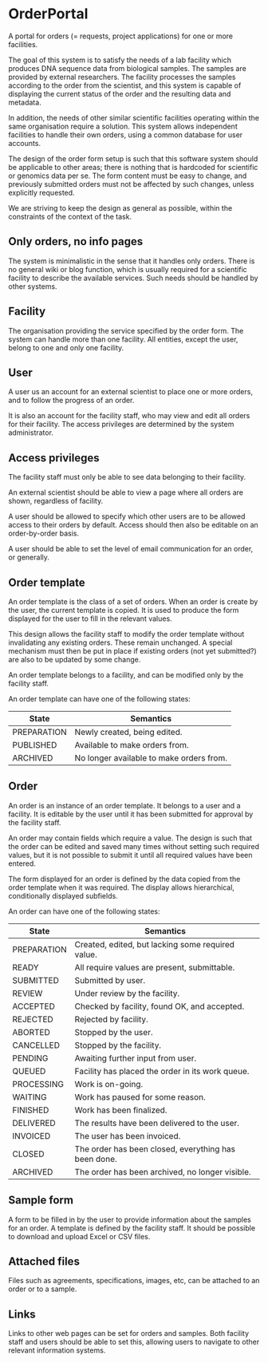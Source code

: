 OrderPortal
===========

A portal for orders (= requests, project applications) for one or more
facilities.

The goal of this system is to satisfy the needs of a lab facility
which produces DNA sequence data from biological samples. The samples
are provided by external researchers. The facility processes the
samples according to the order from the scientist, and this system is
capable of displaying the current status of the order and the
resulting data and metadata.

In addition, the needs of other similar scientific facilities
operating within the same organisation require a solution. This system
allows independent facilities to handle their own orders, using a
common database for user accounts.

The design of the order form setup is such that this software system
should be applicable to other areas; there is nothing that is
hardcoded for scientific or genomics data per se. The form content
must be easy to change, and previously submitted orders must not be
affected by such changes, unless explicitly requested.

We are striving to keep the design as general as possible, within the
constraints of the context of the task.

Only orders, no info pages
--------------------------

The system is minimalistic in the sense that it handles only
orders. There is no general wiki or blog function, which is usually
required for a scientific facility to describe the available
services. Such needs should be handled by other systems.

Facility
--------

The organisation providing the service specified by the order
form. The system can handle more than one facility. All entities,
except the user, belong to one and only one facility.

User
----

A user us an account for an external scientist to place one or more
orders, and to follow the progress of an order.

It is also an account for the facility staff, who may view and edit
all orders for their facility. The access privileges are determined by
the system administrator.

Access privileges
-----------------

The facility staff must only be able to see data belonging to their
facility.

An external scientist should be able to view a page where all orders
are shown, regardless of facility.

A user should be allowed to specify which other users are to be
allowed access to their orders by default. Access should then also be
editable on an order-by-order basis.

A user should be able to set the level of email communication for an
order, or generally.

Order template
--------------

An order template is the class of a set of orders. When an order is
create by the user, the current template is copied. It is used to
produce the form displayed for the user to fill in the relevant
values.

This design allows the facility staff to modify the order template
without invalidating any existing orders. These remain unchanged. A
special mechanism must then be put in place if existing orders (not
yet submitted?) are also to be updated by some change.

An order template belongs to a facility, and can be modified only by
the facility staff.

An order template can have one of the following states:

| State       | Semantics                                            |
|-------------|------------------------------------------------------|
| PREPARATION | Newly created, being edited.                         |
| PUBLISHED   | Available to make orders from.                       |
| ARCHIVED    | No longer available to make orders from.             |

Order
-----

An order is an instance of an order template. It belongs to a user and
a facility. It is editable by the user until it has been submitted for
approval by the facility staff.

An order may contain fields which require a value. The design is such
that the order can be edited and saved many times without setting such
required values, but it is not possible to submit it until all
required values have been entered.

The form displayed for an order is defined by the data copied from the
order template when it was required. The display allows hierarchical,
conditionally displayed subfields.

An order can have one of the following states:

| State       | Semantics                                            |
|-------------|------------------------------------------------------|
| PREPARATION | Created, edited, but lacking some required value.    |
| READY       | All require values are present, submittable.         |
| SUBMITTED   | Submitted by user.                                   |
| REVIEW      | Under review by the facility.                        |
| ACCEPTED    | Checked by facility, found OK, and accepted.         |
| REJECTED    | Rejected by facility.                                |
| ABORTED     | Stopped by the user.                                 |
| CANCELLED   | Stopped by the facility.                             |
| PENDING     | Awaiting further input from user.                    |
| QUEUED      | Facility has placed the order in its work queue.     |
| PROCESSING  | Work is on-going.                                    |
| WAITING     | Work has paused for some reason.                     |
| FINISHED    | Work has been finalized.                             |
| DELIVERED   | The results have been delivered to the user.         |
| INVOICED    | The user has been invoiced.                          |
| CLOSED      | The order has been closed, everything has been done. |
| ARCHIVED    | The order has been archived, no longer visible.      |

Sample form
-----------

A form to be filled in by the user to provide information about the
samples for an order. A template is defined by the facility staff.  It
should be possible to download and upload Excel or CSV files.

Attached files
--------------

Files such as agreements, specifications, images, etc, can be attached
to an order or to a sample.

Links
-----

Links to other web pages can be set for orders and samples. Both
facility staff and users should be able to set this, allowing users to
navigate to other relevant information systems.
